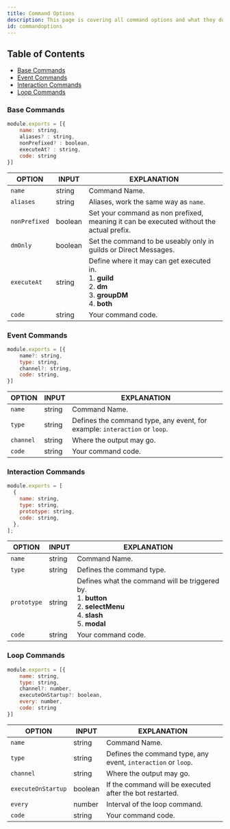 ```yaml
---
title: Command Options
description: This page is covering all command options and what they do.
id: commandoptions
---
```


<!-- omit from toc -->

## Table of Contents

- [Base Commands](#base-commands)
- [Event Commands](#event-commands)
- [Interaction Commands](#interaction-commands)
- [Loop Commands](#loop-commands)

### Base Commands

```js
module.exports = [{
    name: string,
    aliases? : string,
    nonPrefixed? : boolean,
    executeAt? : string,
    code: string
}]
```

| OPTION        | INPUT   | EXPLANATION                                                                                                            |
| ------------- | ------- | ---------------------------------------------------------------------------------------------------------------------- |
| `name`        | string  | Command Name.                                                                                                          |
| `aliases`     | string  | Aliases, work the same way as `name`.                                                                                  |
| `nonPrefixed` | boolean | Set your command as non prefixed, meaning it can be executed without the actual prefix.                                |
| `dmOnly`      | boolean | Set the command to be useably only in guilds or Direct Messages.                                                       |
| `executeAt`   | string  | Define where it may can get executed in. <br /> 1. **guild** <br /> 2. **dm** <br /> 3. **groupDM** <br /> 4. **both** |
| `code`        | string  | Your command code.                                                                                                     |

### Event Commands

```js
module.exports = [{
    name?: string,
    type: string,
    channel?: string,
    code: string,
}]
```

| OPTION    | INPUT  | EXPLANATION                                                                |
| --------- | ------ | -------------------------------------------------------------------------- |
| `name`    | string | Command Name.                                                              |
| `type`    | string | Defines the command type, any event, for example: `interaction` or `loop`. |
| `channel` | string | Where the output may go.                                                   |
| `code`    | string | Your command code.                                                         |

### Interaction Commands

```js
module.exports = [
  {
    name: string,
    type: string,
    prototype: string,
    code: string,
  },
];
```

| OPTION      | INPUT  | EXPLANATION                                                                                                                          |
| ----------- | ------ | ------------------------------------------------------------------------------------------------------------------------------------ |
| `name`      | string | Command Name.                                                                                                                        |
| `type`      | string | Defines the command type.                                                                                                            |
| `prototype` | string | Defines what the command will be triggered by. <br /> 1. **button** <br /> 2. **selectMenu** <br /> 4. **slash** <br /> 5. **modal** |
| `code`      | string | Your command code.                                                                                                                   |

### Loop Commands

```js
module.exports = [{
    name: string,
    type: string,
    channel?: number,
    executeOnStartup?: boolean,
    every: number,
    code: string
}]
```

| OPTION             | INPUT   | EXPLANATION                                                   |
| ------------------ | ------- | ------------------------------------------------------------- |
| `name`             | string  | Command Name.                                                 |
| `type`             | string  | Defines the command type, any event, `interaction` or `loop`. |
| `channel`          | string  | Where the output may go.                                      |
| `executeOnStartup` | boolean | If the command will be executed after the bot restarted.      |
| `every`            | number  | Interval of the loop command.                                 |
| `code`             | string  | Your command code.                                            |
